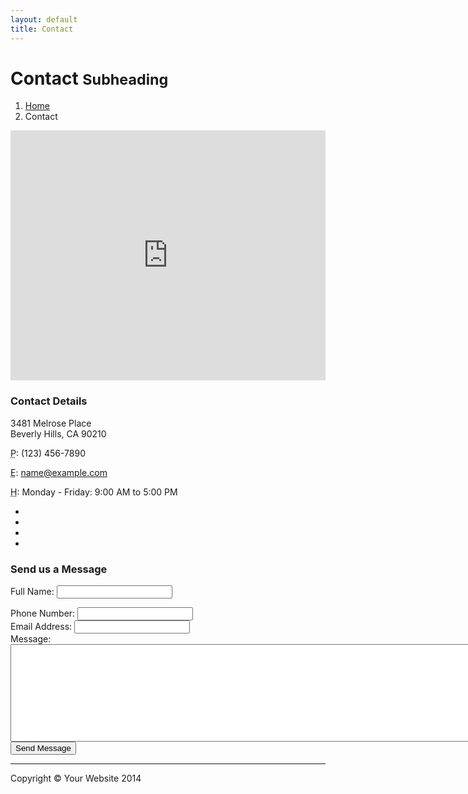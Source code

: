 ```yaml
---
layout: default
title: Contact
---
```



<!-- Page Content -->
<div class="container">

<!-- Page Heading/Breadcrumbs -->
<div class="row">
<div class="col-lg-12">
<h1 class="page-header">Contact
    <small>Subheading</small>
</h1>
<ol class="breadcrumb">
    <li><a href="index.html">Home</a>
    </li>
    <li class="active">Contact</li>
</ol>
</div>
</div>
<!-- /.row -->

<!-- Content Row -->
<div class="row">
<!-- Map Column -->
<div class="col-md-8">
<!-- Embedded Google Map -->
<iframe width="100%" height="400px" frameborder="0" scrolling="no" marginheight="0" marginwidth="0" src="http://maps.google.com/maps?hl=en&amp;ie=UTF8&amp;ll=37.0625,-95.677068&amp;spn=56.506174,79.013672&amp;t=m&amp;z=4&amp;output=embed"></iframe>
</div>
<!-- Contact Details Column -->
<div class="col-md-4">
<h3>Contact Details</h3>
<p>
    3481 Melrose Place<br>Beverly Hills, CA 90210<br>
</p>
<p><i class="fa fa-phone"></i> 
    <abbr title="Phone">P</abbr>: (123) 456-7890</p>
<p><i class="fa fa-envelope-o"></i> 
    <abbr title="Email">E</abbr>: <a href="mailto:name@example.com">name@example.com</a>
</p>
<p><i class="fa fa-clock-o"></i> 
    <abbr title="Hours">H</abbr>: Monday - Friday: 9:00 AM to 5:00 PM</p>
<ul class="list-unstyled list-inline list-social-icons">
    <li>
        <a href="#"><i class="fa fa-facebook-square fa-2x"></i></a>
    </li>
    <li>
        <a href="#"><i class="fa fa-linkedin-square fa-2x"></i></a>
    </li>
    <li>
        <a href="#"><i class="fa fa-twitter-square fa-2x"></i></a>
    </li>
    <li>
        <a href="#"><i class="fa fa-google-plus-square fa-2x"></i></a>
    </li>
</ul>
</div>
</div>
<!-- /.row -->

<!-- Contact Form -->
<!-- In order to set the email address and subject line for the contact form go to the bin/contact_me.php file. -->
<div class="row">
<div class="col-md-8">
<h3>Send us a Message</h3>
<form name="sentMessage" id="contactForm" novalidate>
    <div class="control-group form-group">
        <div class="controls">
            <label>Full Name:</label>
            <input type="text" class="form-control" id="name" required data-validation-required-message="Please enter your name.">
            <p class="help-block"></p>
        </div>
    </div>
    <div class="control-group form-group">
        <div class="controls">
            <label>Phone Number:</label>
            <input type="tel" class="form-control" id="phone" required data-validation-required-message="Please enter your phone number.">
        </div>
    </div>
    <div class="control-group form-group">
        <div class="controls">
            <label>Email Address:</label>
            <input type="email" class="form-control" id="email" required data-validation-required-message="Please enter your email address.">
        </div>
    </div>
    <div class="control-group form-group">
        <div class="controls">
            <label>Message:</label>
            <textarea rows="10" cols="100" class="form-control" id="message" required data-validation-required-message="Please enter your message" maxlength="999" style="resize:none"></textarea>
        </div>
    </div>
    <div id="success"></div>
    <!-- For success/fail messages -->
    <button type="submit" class="btn btn-primary">Send Message</button>
</form>
</div>

</div>
<!-- /.row -->

<hr>

<!-- Footer -->
<footer>
<div class="row">
<div class="col-lg-12">
    <p>Copyright &copy; Your Website 2014</p>
</div>
</div>
</footer>

</div>
<!-- /.container -->

<!-- jQuery -->
<script src="js/jquery.js"></script>

<!-- Bootstrap Core JavaScript -->
<script src="js/bootstrap.min.js"></script>

<!-- Contact Form JavaScript -->
<!-- Do not edit these files! In order to set the email address and subject line for the contact form go to the bin/contact_me.php file. -->
<script src="js/jqBootstrapValidation.js"></script>
<script src="js/contact_me.js"></script>

</body>

</html>
